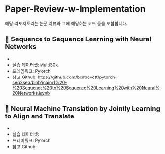 # Paper-Review-w-Implementation
해당 리포지토리는 논문 리뷰와 그에 해당하는 코드 등을 포함합니다.

## 📌 Sequence to Sequence Learning with Neural Networks
- 
- 실습 데이터셋: Multi30k
- 프레임워크: Pytorch
- 참고 Github: https://github.com/bentrevett/pytorch-seq2seq/blob/main/1%20-%20Sequence%20to%20Sequence%20Learning%20with%20Neural%20Networks.ipynb

## 📌 Neural Machine Translation by Jointly Learning to Align and Translate
- 
- 실습 데이터셋:
- 프레미워크: Pytorch
- 참고 Github: 

